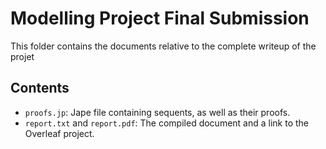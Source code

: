 # Modelling Project Final Submission

This folder contains the documents relative to the complete writeup of the projet

## Contents

* `proofs.jp`: Jape file containing sequents, as well as their proofs.
* `report.txt` and `report.pdf`: The compiled document and a link to the Overleaf project.
